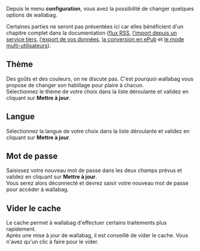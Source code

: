 Depuis le menu **configuration**, vous avez la possibilité de changer quelques options de wallabag.

Certaines parties ne seront pas présentées ici car elles bénéficient d'un chapitre complet dans la documentation ([flux RSS](/fr/Documentation_utilisateur/Flux_RSS), [l'import depuis un service tiers](/fr/Documentation_utilisateur/Importer_:_Exporter), [l'export de vos données](/fr/Documentation_utilisateur/Importer_:_Exporter), [la conversion en ePub](fr/Utilisateur/Convertir_en_ePub.html) et [le mode multi-utilisateurs](/fr/Documentation_utilisateur/Multi-utilisateurs)).

## Thème

Des goûts et des couleurs, on ne discute pas. C'est pourquoi wallabag vous propose de changer son habillage pour plaire à chacun.  
Sélectionnez le thème de votre choix dans la liste déroulante et validez en cliquant sur **Mettre à jour**.

## Langue

Sélectionnez la langue de votre choix dans la liste déroulante et validez en cliquant sur **Mettre à jour**.

## Mot de passe

Saisissez votre nouveau mot de passe dans les deux champs prévus et validez en cliquant sur **Mettre à jour**.  
Vous serez alors déconnecté et devrez saisir votre nouveau mot de passe pour accéder à wallabag.

## Vider le cache

Le cache permet à wallabag d'effectuer certains traitements plus rapidement.  
Après une mise à jour de wallabag, il est conseillé de vider le cache. Vous n'avez qu'un clic à faire pour le vider.